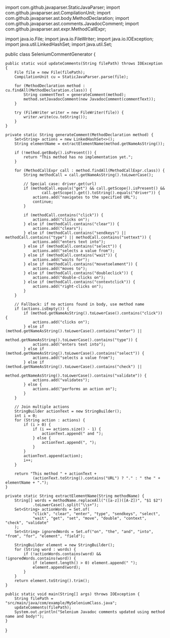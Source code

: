 import com.github.javaparser.StaticJavaParser;
import com.github.javaparser.ast.CompilationUnit;
import com.github.javaparser.ast.body.MethodDeclaration;
import com.github.javaparser.ast.comments.JavadocComment;
import com.github.javaparser.ast.expr.MethodCallExpr;

import java.io.File;
import java.io.FileWriter;
import java.io.IOException;
import java.util.LinkedHashSet;
import java.util.Set;

public class SeleniumCommentGenerator {

    public static void updateComments(String filePath) throws IOException {
        File file = new File(filePath);
        CompilationUnit cu = StaticJavaParser.parse(file);

        for (MethodDeclaration method : cu.findAll(MethodDeclaration.class)) {
            String commentText = generateComment(method);
            method.setJavadocComment(new JavadocComment(commentText));
        }

        try (FileWriter writer = new FileWriter(file)) {
            writer.write(cu.toString());
        }
    }

    private static String generateComment(MethodDeclaration method) {
        Set<String> actions = new LinkedHashSet<>();
        String elementName = extractElementName(method.getNameAsString());

        if (!method.getBody().isPresent()) {
            return "This method has no implementation yet.";
        }

        for (MethodCallExpr call : method.findAll(MethodCallExpr.class)) {
            String methodCall = call.getNameAsString().toLowerCase();

            // Special case: driver.get(url)
            if (methodCall.equals("get") && call.getScope().isPresent() &&
                    call.getScope().get().toString().equals("driver")) {
                actions.add("navigates to the specified URL");
                continue;
            }

            if (methodCall.contains("click")) {
                actions.add("clicks on");
            } else if (methodCall.contains("clear")) {
                actions.add("clears");
            } else if (methodCall.contains("sendkeys") || methodCall.contains("type") || methodCall.contains("settext")) {
                actions.add("enters text into");
            } else if (methodCall.contains("select")) {
                actions.add("selects a value from");
            } else if (methodCall.contains("wait")) {
                actions.add("waits for");
            } else if (methodCall.contains("movetoelement")) {
                actions.add("moves to");
            } else if (methodCall.contains("doubleclick")) {
                actions.add("double-clicks on");
            } else if (methodCall.contains("contextclick")) {
                actions.add("right-clicks on");
            }
        }

        // Fallback: if no actions found in body, use method name
        if (actions.isEmpty()) {
            if (method.getNameAsString().toLowerCase().contains("click")) {
                actions.add("clicks on");
            } else if (method.getNameAsString().toLowerCase().contains("enter") ||
                    method.getNameAsString().toLowerCase().contains("type")) {
                actions.add("enters text into");
            } else if (method.getNameAsString().toLowerCase().contains("select")) {
                actions.add("selects a value from");
            } else if (method.getNameAsString().toLowerCase().contains("check") ||
                    method.getNameAsString().toLowerCase().contains("validate")) {
                actions.add("validates");
            } else {
                actions.add("performs an action on");
            }
        }

        // Join multiple actions
        StringBuilder actionText = new StringBuilder();
        int i = 0;
        for (String action : actions) {
            if (i > 0) {
                if (i == actions.size() - 1) {
                    actionText.append(" and ");
                } else {
                    actionText.append(", ");
                }
            }
            actionText.append(action);
            i++;
        }

        return "This method " + actionText +
                (actionText.toString().contains("URL") ? "." : " the " + elementName + ".");
    }

    private static String extractElementName(String methodName) {
        String[] words = methodName.replaceAll("([a-z])([A-Z])", "$1 $2")
                .toLowerCase().split("\\s+");
        Set<String> actionWords = Set.of(
                "click", "clear", "enter", "type", "sendkeys", "select",
                "wait", "get", "set", "move", "double", "context", "check", "validate"
        );
        Set<String> ignoredWords = Set.of("on", "the", "and", "into", "from", "for", "element", "field");

        StringBuilder element = new StringBuilder();
        for (String word : words) {
            if (!actionWords.contains(word) && !ignoredWords.contains(word)) {
                if (element.length() > 0) element.append(" ");
                element.append(word);
            }
        }
        return element.toString().trim();
    }

    public static void main(String[] args) throws IOException {
        String filePath = "src/main/java/com/example/MySeleniumClass.java";
        updateComments(filePath);
        System.out.println("Selenium Javadoc comments updated using method name and body!");
    }
}